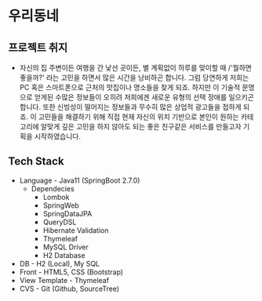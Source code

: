 # 우리동네

## 프로젝트 취지

- 자신의 집 주변이든 여행을 간 낯선 곳이든, 별 계획없이 하루를 맞이할 때 /'뭘하면 좋을까?' 라는 고민을 하면서 많은 시간을 낭비하곤 합니다. 그럼 당연하게 저희는 PC 혹은 스마트폰으로 근처의 맛집이나 명소들을 찾게 되죠. 하지만 이 기술적 문명으로 얻게된 수많은 정보들이 오히려 저희에겐 새로운 유형의 선택 장애를 일으키곤 합니다. 또한 신빙성이 떨어지는 정보들과 무수히 많은 상업적 광고들을 접하게 되죠. 이 고민들을 해결하기 위해 직접 현재 자신의 위치 기반으로 본인이 원하는 카테고리에 알맞게 깊은 고민을 하지 않아도 되는 좋은 친구같은 서비스를 만들고자 기획을 시작하였습니다.

## Tech Stack

- Language - Java11 (SpringBoot 2.7.0)
  - Dependecies
    - Lombok
    - SpringWeb
    - SpringDataJPA
    - QueryDSL
    - Hibernate Validation
    - Thymeleaf
    - MySQL Driver
    - H2 Database
- DB - H2 (Local), My SQL
- Front - HTML5, CSS (Bootstrap)
- View Template - Thymeleaf
- CVS - Git (Github, SourceTree)

 
